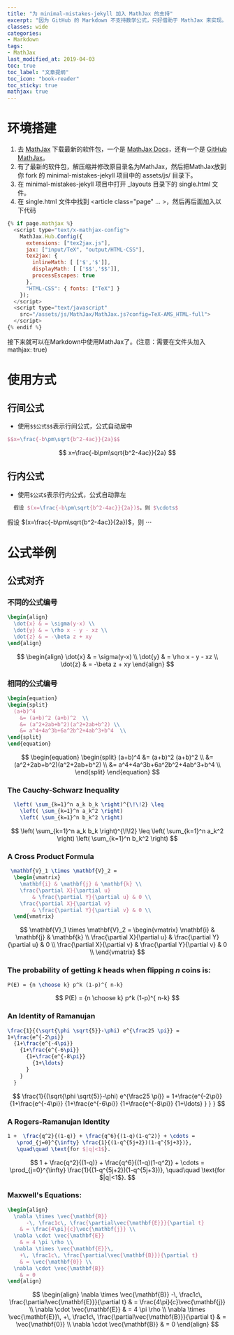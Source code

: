 ```yaml
---
title: "为 minimal-mistakes-jekyll 加入 MathJax 的支持"
excerpt: "因为 GitHub 的 Markdown 不支持数学公式，只好借助于 MathJax 来实现。"
classes: wide
categories:
- Markdown
tags:
- MathJax
last_modified_at: 2019-04-03
toc: true
toc_label: "文章提纲"
toc_icon: "book-reader"
toc_sticky: true
mathjax: true
---
```




# 环境搭建

1. 去 [MathJax](http://www.mathjax.org) 下载最新的软件包，一个是 [MathJax Docs](http://docs.mathjax.org/en/latest/installation.html)，还有一个是 [GitHub MathJax](https://github.com/mathjax/MathJax/releases)。
2. 有了最新的软件包，解压缩并修改原目录名为MathJax，然后把MathJax放到你 fork 的 minimal-mistakes-jekyll 项目中的 assets/js/ 目录下。
3. 在 minimal-mistakes-jekyll 项目中打开 _layouts 目录下的 single.html 文件。
4. 在 single.html 文件中找到 \<article class="page" ... \>，然后再后面加入以下代码

```javascript
{% if page.mathjax %} 
  <script type="text/x-mathjax-config">
    MathJax.Hub.Config({
      extensions: ["tex2jax.js"],
      jax: ["input/TeX", "output/HTML-CSS"],
      tex2jax: {
        inlineMath: [ ['$','$']],
        displayMath: [ ['$$','$$']],
        processEscapes: true
      },
      "HTML-CSS": { fonts: ["TeX"] }
    });
  </script>
  <script type="text/javascript" 
    src="/assets/js/MathJax/MathJax.js?config=TeX-AMS_HTML-full">
  </script>
{% endif %}
```

接下来就可以在Markdown中使用MathJax了。(注意：需要在文件头加入 mathjax: true)

# 使用方式

## 行间公式

- 使用` $$公式$$ `表示行间公式，公式自动居中

```tex
$$x=\frac{-b\pm\sqrt{b^2-4ac}}{2a}$$
```

$$
x=\frac{-b\pm\sqrt{b^2-4ac}}{2a}
$$

## 行内公式

   - 使用` $公式$ `表示行内公式，公式自动靠左

```tex
  假设 $(x=\frac{-b\pm\sqrt{b^2-4ac}}{2a})$，则 $\cdots$
```

假设 $(x=\frac{-b\pm\sqrt{b^2-4ac}}{2a})$，则 $\cdots$
       
# 公式举例



## 公式对齐

### 不同的公式编号

```tex
\begin{align}
  \dot{x} & = \sigma(y-x) \\
  \dot{y} & = \rho x - y - xz \\
  \dot{z} & = -\beta z + xy
\end{align}
```


$$
   \begin{align}
       \dot{x} & = \sigma(y-x) \\
       \dot{y} & = \rho x - y - xz \\
       \dot{z} & = -\beta z + xy
     \end{align}
$$

### 相同的公式编号

```tex
\begin{equation}
\begin{split}
  (a+b)^4 
    &= (a+b)^2 (a+b)^2  \\
    &= (a^2+2ab+b^2)(a^2+2ab+b^2) \\
    &= a^4+4a^3b+6a^2b^2+4ab^3+b^4  \\
\end{split}
\end{equation}
```

   

$$
   \begin{equation}
   	\begin{split}
       (a+b)^4 
       &= (a+b)^2 (a+b)^2  \\
       &= (a^2+2ab+b^2)(a^2+2ab+b^2) \\
       &= a^4+4a^3b+6a^2b^2+4ab^3+b^4  \\
    	\end{split}
   \end{equation}
$$

### The Cauchy-Schwarz Inequality

```tex
  \left( \sum_{k=1}^n a_k b_k \right)^{\!\!2} \leq
    \left( \sum_{k=1}^n a_k^2 \right) 
    \left( \sum_{k=1}^n b_k^2 \right)
```


$$
   \left( \sum_{k=1}^n a_k b_k \right)^{\!\!2} \leq
     \left( \sum_{k=1}^n a_k^2 \right) 
     \left( \sum_{k=1}^n b_k^2 \right)
$$

### A Cross Product Formula

```tex
 \mathbf{V}_1 \times \mathbf{V}_2 =
  \begin{vmatrix}
    \mathbf{i} & \mathbf{j} & \mathbf{k} \\
    \frac{\partial X}{\partial u} 
    	& \frac{\partial Y}{\partial u} & 0 \\
    \frac{\partial X}{\partial v} 
    	& \frac{\partial Y}{\partial v} & 0 \\
  \end{vmatrix}
```

$$
   \mathbf{V}_1 \times \mathbf{V}_2 =
       \begin{vmatrix}
         \mathbf{i} & \mathbf{j} & \mathbf{k} \\
         \frac{\partial X}{\partial u} 
         	& \frac{\partial Y}{\partial u} & 0 \\
         \frac{\partial X}{\partial v} 
         	& \frac{\partial Y}{\partial v} & 0 \\
       \end{vmatrix}
$$

### The probability of getting $k$ heads when flipping $n$ coins is:

```tex
P(E) = {n \choose k} p^k (1-p)^{ n-k}
```

$$
P(E) = {n \choose k} p^k (1-p)^{ n-k}
$$



### An Identity of Ramanujan

```tex
\frac{1}{(\sqrt{\phi \sqrt{5}}-\phi) e^{\frac25 \pi}} =
1+\frac{e^{-2\pi}} 
  {1+\frac{e^{-4\pi}} 
    {1+\frac{e^{-6\pi}}
      {1+\frac{e^{-8\pi}} 
        {1+\ldots} 
      } 
    } 
  }
```


$$
   \frac{1}{(\sqrt{\phi \sqrt{5}}-\phi) e^{\frac25 \pi}} =
   1+\frac{e^{-2\pi}} 
     {1+\frac{e^{-4\pi}} 
       {1+\frac{e^{-6\pi}}
         {1+\frac{e^{-8\pi}} 
           {1+\ldots} 
         } 
       } 
     }
$$

### A Rogers-Ramanujan Identity

```tex
1 +  \frac{q^2}{(1-q)} + \frac{q^6}{(1-q)(1-q^2)} + \cdots =
   \prod_{j=0}^{\infty} \frac{1}{(1-q^{5j+2})(1-q^{5j+3})},
   \quad\quad \text{for $|q|<1$}.
```
$$
1 +  \frac{q^2}{(1-q)} + \frac{q^6}{(1-q)(1-q^2)} + \cdots =
   \prod_{j=0}^{\infty} \frac{1}{(1-q^{5j+2})(1-q^{5j+3})},
   \quad\quad \text{for $|q|<1$}.
$$

### Maxwell's Equations: 

```tex
\begin{align}
  \nabla \times \vec{\mathbf{B}} 
	  -\, \frac1c\, \frac{\partial\vec{\mathbf{E}}}{\partial t} 
  	& = \frac{4\pi}{c}\vec{\mathbf{j}} \\
  \nabla \cdot \vec{\mathbf{E}} 
  	& = 4 \pi \rho \\
  \nabla \times \vec{\mathbf{E}}\, 
  	+\, \frac1c\, \frac{\partial\vec{\mathbf{B}}}{\partial t} 
  	& = \vec{\mathbf{0}} \\
  \nabla \cdot \vec{\mathbf{B}} 
  	& = 0
\end{align}
```



$$
\begin{align}
  \nabla \times \vec{\mathbf{B}} 
	  -\, \frac1c\, \frac{\partial\vec{\mathbf{E}}}{\partial t} 
  	& = \frac{4\pi}{c}\vec{\mathbf{j}} \\
  \nabla \cdot \vec{\mathbf{E}} 
  	& = 4 \pi \rho \\
  \nabla \times \vec{\mathbf{E}}\, 
  	+\, \frac1c\, \frac{\partial\vec{\mathbf{B}}}{\partial t} 
  	& = \vec{\mathbf{0}} \\
  \nabla \cdot \vec{\mathbf{B}} 
  	& = 0
\end{align}
$$